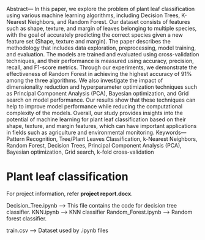 Abstract— In this paper, we explore the problem of plant 
leaf classification using various machine learning algorithms, 
including Decision Trees, K-Nearest Neighbors, and Random 
Forest. Our dataset consists of features such as shape, texture, 
and margin of leaves belonging to multiple species, with the 
goal of accurately predicting the correct species given a new 
feature set (Shape, texture and margin). The paper describes 
the methodology that includes data exploration, preprocessing, 
model training, and evaluation. The models are trained and 
evaluated using cross-validation techniques, and their 
performance is measured using accuracy, precision, recall, and 
F1-score metrics. Through our experiments, we demonstrate 
the effectiveness of Random Forest in achieving the highest 
accuracy of 91% among the three algorithms. We also 
investigate the impact of dimensionality reduction and 
hyperparameter optimization techniques such as Principal 
Component Analysis (PCA), Bayesian optimization, and Grid 
search on model performance. Our results show that these 
techniques can help to improve model performance while 
reducing the computational complexity of the models. Overall, 
our study provides insights into the potential of machine 
learning for plant leaf classification based on their shape, 
texture, and margin features, which can have important 
applications in fields such as agriculture and environmental 
monitoring. 
Keywords— Pattern Recognition, Tree/Plant Leaves 
Classification, k-Nearest Neighbors, Random Forest, Decision 
Trees, Principal Component Analysis (PCA), Bayesian 
optimization, Grid search, k-fold cross-validation

# Plant leaf classification

For project information, refer **project report.docx**.

Decision_Tree.ipynb --> This file contains the code for decision tree classifier.
KNN.ipynb --> KNN classifier
Random_Forest.ipynb --> Random forest classifier.

train.csv --> Dataset used by .ipynb files
